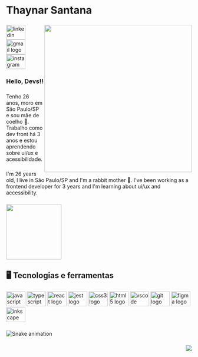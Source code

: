 <h1 align="left">Thaynar Santana</h1>

###
<img align="right" height="400" src="https://github.com/ThayLoft/images/blob/main/Captura%20de%20Tela%202022-06-14%20a%CC%80s%2021.11.39.png?raw=true"  />

###
<div align="left">
  <a href="https://www.linkedin.com/in/thaynar-santana/" target="_blank">
    <img src="https://raw.githubusercontent.com/maurodesouza/profile-readme-generator/master/src/assets/icons/social/linkedin/default.svg" width="52" height="40" alt="linkedin logo"  />
  </a>
  <a href="thaynar.santana@loft.com.br" target="_blank">
    <img src="https://raw.githubusercontent.com/maurodesouza/profile-readme-generator/master/src/assets/icons/social/gmail/default.svg" width="52" height="40" alt="gmail logo"  />
  </a>
  <a href="https://www.instagram.com/thaynarsantana/" target="_blank">
    <img src="https://raw.githubusercontent.com/maurodesouza/profile-readme-generator/master/src/assets/icons/social/instagram/default.svg" width="52" height="40" alt="instagram logo"  />
  </a>
</div>

###
<h3 align="left">Hello, Devs!!</h3>

###
<p align="left">Tenho 26 anos, moro em São Paulo/SP e sou mãe de coelho 🐰. Trabalho como dev front há 3 anos e estou aprendendo sobre ui/ux e acessibilidade.</p>

###
<p align="left">I'm 26 years old, I live in São Paulo/SP and I'm a rabbit mother 🐰. I've been working as a frontend developer for 3 years and I'm learning about ui/ux and accessibility.</p>

###
<div align="left">
  <img height="150" src="https://64.media.tumblr.com/c3c1983d1052a3835c4eb85e879f6515/tumblr_n6jy09xhWb1qdnrero2_400.gifv"  />
</div>

###
<h2 align="left">🖥️  Tecnologias e ferramentas</h2>

###
<div align="left">
  <img src="https://cdn.jsdelivr.net/gh/devicons/devicon/icons/javascript/javascript-original.svg" height="40" width="52" alt="javascript logo"  />
  <img src="https://cdn.jsdelivr.net/gh/devicons/devicon/icons/typescript/typescript-original.svg" height="40" width="52" alt="typescript logo"  />
  <img src="https://cdn.jsdelivr.net/gh/devicons/devicon/icons/react/react-original.svg" height="40" width="52" alt="react logo"  />
  <img src="https://cdn.jsdelivr.net/gh/devicons/devicon/icons/jest/jest-plain.svg" height="40" width="52" alt="jest logo"  />
  <img src="https://cdn.jsdelivr.net/gh/devicons/devicon/icons/css3/css3-original.svg" height="40" width="52" alt="css3 logo"  />
  <img src="https://cdn.jsdelivr.net/gh/devicons/devicon/icons/html5/html5-original.svg" height="40" width="52" alt="html5 logo"  />
  <img src="https://cdn.jsdelivr.net/gh/devicons/devicon/icons/vscode/vscode-original.svg" height="40" width="52" alt="vscode logo"  />
  <img src="https://cdn.jsdelivr.net/gh/devicons/devicon/icons/git/git-original.svg" height="40" width="52" alt="git logo"  />
  <img src="https://cdn.jsdelivr.net/gh/devicons/devicon/icons/figma/figma-original.svg" height="40" width="52" alt="figma logo"  />
  <img src="https://cdn.jsdelivr.net/gh/devicons/devicon/icons/inkscape/inkscape-original.svg" height="40" width="52" alt="inkscape logo"  />
</div>

###
![Snake animation](https://github.com/ThayLoft/ThayLoft/blob/output/github-contribution-grid-snake.svg)


###
<div align="right">
  <img src="https://visitor-badge.laobi.icu/badge?page_id=ThayLoft.ThayLoft&left_color=blue&right_color=blueviolet"  />
</div>

###
